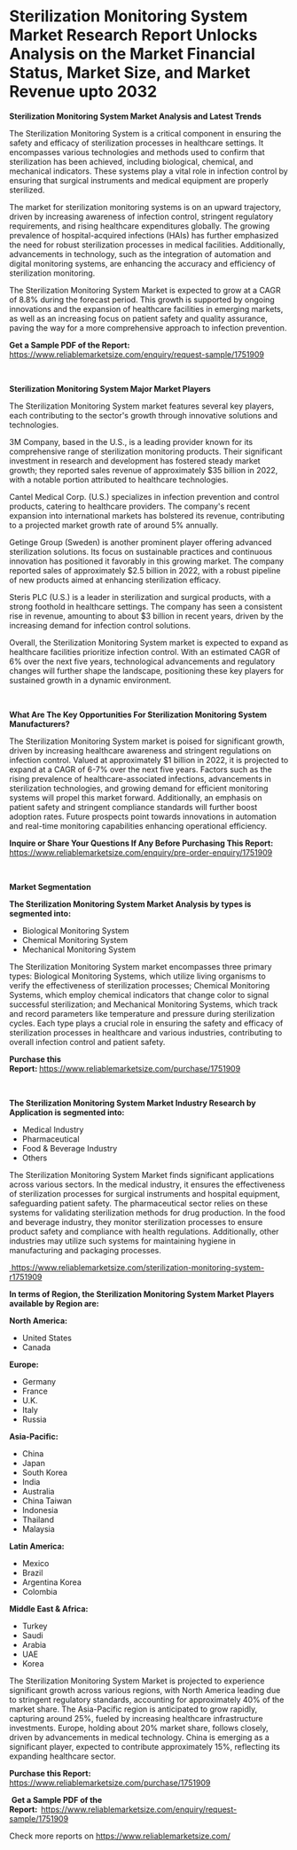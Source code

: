 <p><h1>Sterilization Monitoring System Market Research Report Unlocks Analysis on the Market Financial Status, Market Size, and Market Revenue upto 2032</h1></p><p><strong>Sterilization Monitoring System Market Analysis and Latest Trends</strong></p>
<p><p>The Sterilization Monitoring System is a critical component in ensuring the safety and efficacy of sterilization processes in healthcare settings. It encompasses various technologies and methods used to confirm that sterilization has been achieved, including biological, chemical, and mechanical indicators. These systems play a vital role in infection control by ensuring that surgical instruments and medical equipment are properly sterilized.</p><p>The market for sterilization monitoring systems is on an upward trajectory, driven by increasing awareness of infection control, stringent regulatory requirements, and rising healthcare expenditures globally. The growing prevalence of hospital-acquired infections (HAIs) has further emphasized the need for robust sterilization processes in medical facilities. Additionally, advancements in technology, such as the integration of automation and digital monitoring systems, are enhancing the accuracy and efficiency of sterilization monitoring.</p><p>The Sterilization Monitoring System Market is expected to grow at a CAGR of 8.8% during the forecast period. This growth is supported by ongoing innovations and the expansion of healthcare facilities in emerging markets, as well as an increasing focus on patient safety and quality assurance, paving the way for a more comprehensive approach to infection prevention.</p></p>
<p><strong>Get a Sample PDF of the Report:&nbsp;</strong> <a href="https://www.reliablemarketsize.com/enquiry/request-sample/1751909?utm_campaign=1845&utm_medium=2&utm_source=Github&utm_content=ia&utm_term=22022025&utm_id=sterilization-monitoring-system">https://www.reliablemarketsize.com/enquiry/request-sample/1751909</a></p>
<p>&nbsp;</p>
<p><strong>Sterilization Monitoring System Major Market Players</strong></p>
<p><p>The Sterilization Monitoring System market features several key players, each contributing to the sector's growth through innovative solutions and technologies. </p><p>3M Company, based in the U.S., is a leading provider known for its comprehensive range of sterilization monitoring products. Their significant investment in research and development has fostered steady market growth; they reported sales revenue of approximately $35 billion in 2022, with a notable portion attributed to healthcare technologies.</p><p>Cantel Medical Corp. (U.S.) specializes in infection prevention and control products, catering to healthcare providers. The company's recent expansion into international markets has bolstered its revenue, contributing to a projected market growth rate of around 5% annually.</p><p>Getinge Group (Sweden) is another prominent player offering advanced sterilization solutions. Its focus on sustainable practices and continuous innovation has positioned it favorably in this growing market. The company reported sales of approximately $2.5 billion in 2022, with a robust pipeline of new products aimed at enhancing sterilization efficacy.</p><p>Steris PLC (U.S.) is a leader in sterilization and surgical products, with a strong foothold in healthcare settings. The company has seen a consistent rise in revenue, amounting to about $3 billion in recent years, driven by the increasing demand for infection control solutions.</p><p>Overall, the Sterilization Monitoring System market is expected to expand as healthcare facilities prioritize infection control. With an estimated CAGR of 6% over the next five years, technological advancements and regulatory changes will further shape the landscape, positioning these key players for sustained growth in a dynamic environment.</p></p>
<p>&nbsp;</p>
<p><strong>What Are The Key Opportunities For Sterilization Monitoring System Manufacturers?</strong></p>
<p><p>The Sterilization Monitoring System market is poised for significant growth, driven by increasing healthcare awareness and stringent regulations on infection control. Valued at approximately $1 billion in 2022, it is projected to expand at a CAGR of 6-7% over the next five years. Factors such as the rising prevalence of healthcare-associated infections, advancements in sterilization technologies, and growing demand for efficient monitoring systems will propel this market forward. Additionally, an emphasis on patient safety and stringent compliance standards will further boost adoption rates. Future prospects point towards innovations in automation and real-time monitoring capabilities enhancing operational efficiency.</p></p>
<p><strong>Inquire or Share Your Questions If Any Before Purchasing This Report:</strong> <a href="https://www.reliablemarketsize.com/enquiry/pre-order-enquiry/1751909?utm_campaign=1845&utm_medium=2&utm_source=Github&utm_content=ia&utm_term=22022025&utm_id=sterilization-monitoring-system">https://www.reliablemarketsize.com/enquiry/pre-order-enquiry/1751909</a></p>
<p>&nbsp;</p>
<p><strong>Market Segmentation</strong></p>
<p><strong>The Sterilization Monitoring System Market Analysis by types is segmented into:</strong></p>
<p><ul><li>Biological Monitoring System</li><li>Chemical Monitoring System</li><li>Mechanical Monitoring System</li></ul></p>
<p><p>The Sterilization Monitoring System market encompasses three primary types: Biological Monitoring Systems, which utilize living organisms to verify the effectiveness of sterilization processes; Chemical Monitoring Systems, which employ chemical indicators that change color to signal successful sterilization; and Mechanical Monitoring Systems, which track and record parameters like temperature and pressure during sterilization cycles. Each type plays a crucial role in ensuring the safety and efficacy of sterilization processes in healthcare and various industries, contributing to overall infection control and patient safety.</p></p>
<p><strong>Purchase this Report:&nbsp;</strong><a href="https://www.reliablemarketsize.com/purchase/1751909?utm_campaign=1845&utm_medium=2&utm_source=Github&utm_content=ia&utm_term=22022025&utm_id=sterilization-monitoring-system">https://www.reliablemarketsize.com/purchase/1751909</a></p>
<p>&nbsp;</p>
<p><strong>The Sterilization Monitoring System Market Industry Research by Application is segmented into:</strong></p>
<p><ul><li>Medical Industry</li><li>Pharmaceutical</li><li>Food & Beverage Industry</li><li>Others</li></ul></p>
<p><p>The Sterilization Monitoring System Market finds significant applications across various sectors. In the medical industry, it ensures the effectiveness of sterilization processes for surgical instruments and hospital equipment, safeguarding patient safety. The pharmaceutical sector relies on these systems for validating sterilization methods for drug production. In the food and beverage industry, they monitor sterilization processes to ensure product safety and compliance with health regulations. Additionally, other industries may utilize such systems for maintaining hygiene in manufacturing and packaging processes.</p></p>
<p><a href="https://www.reliablemarketsize.com/sterilization-monitoring-system-r1751909?utm_campaign=1845&utm_medium=2&utm_source=Github&utm_content=ia&utm_term=22022025&utm_id=sterilization-monitoring-system">&nbsp;https://www.reliablemarketsize.com/sterilization-monitoring-system-r1751909</a></p>
<p><strong>In terms of Region, the Sterilization Monitoring System Market Players available by Region are:</strong></p>
<p>
    <p> <strong> North America: </strong>
        <ul>
            <li>United States</li>
            <li>Canada</li>
        </ul>
        </p> 
    <p> <strong> Europe: </strong>
        <ul>
            <li>Germany</li>
            <li>France</li>
            <li>U.K.</li>
            <li>Italy</li>
            <li>Russia</li>
        </ul>
        </p> 
    <p> <strong> Asia-Pacific: </strong>
        <ul>
            <li>China</li>
            <li>Japan</li>
            <li>South Korea</li>
            <li>India</li>
            <li>Australia</li>
            <li>China Taiwan</li>
            <li>Indonesia</li>
            <li>Thailand</li>
            <li>Malaysia</li>
        </ul>
        </p> 
    <p> <strong> Latin America: </strong>
        <ul>
            <li>Mexico</li>
            <li>Brazil</li>
            <li>Argentina Korea</li>
            <li>Colombia</li>
        </ul>
        </p> 
    <p> <strong> Middle East & Africa: </strong>
        <ul>
            <li>Turkey</li>
            <li>Saudi</li>
            <li>Arabia</li>
            <li>UAE</li>
            <li>Korea</li>
        </ul>
    </p>
    </p>
<p><p>The Sterilization Monitoring System Market is projected to experience significant growth across various regions, with North America leading due to stringent regulatory standards, accounting for approximately 40% of the market share. The Asia-Pacific region is anticipated to grow rapidly, capturing around 25%, fueled by increasing healthcare infrastructure investments. Europe, holding about 20% market share, follows closely, driven by advancements in medical technology. China is emerging as a significant player, expected to contribute approximately 15%, reflecting its expanding healthcare sector.</p></p>
<p><strong>Purchase this Report: </strong><a href="https://www.reliablemarketsize.com/purchase/1751909?utm_campaign=1845&utm_medium=2&utm_source=Github&utm_content=ia&utm_term=22022025&utm_id=sterilization-monitoring-system">https://www.reliablemarketsize.com/purchase/1751909</a></p>
<p>&nbsp;<strong>Get a Sample PDF of the Report:&nbsp;&nbsp;</strong><a href="https://www.reliablemarketsize.com/enquiry/request-sample/1751909?utm_campaign=1845&utm_medium=2&utm_source=Github&utm_content=ia&utm_term=22022025&utm_id=sterilization-monitoring-system">https://www.reliablemarketsize.com/enquiry/request-sample/1751909</a></p>
<p><strong></strong></p>
<p>Check more reports on <a href="https://www.reliablemarketsize.com/?utm_campaign=1845&utm_medium=2&utm_source=Github&utm_content=ia&utm_term=22022025&utm_id=sterilization-monitoring-system">https://www.reliablemarketsize.com/</a></p>